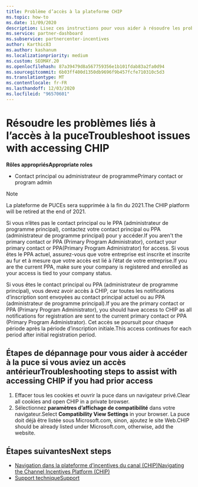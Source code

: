 ```yaml
---
title: Problème d’accès à la plateforme CHIP
ms.topic: how-to
ms.date: 11/09/2020
description: Lisez ces instructions pour vous aider à résoudre les problèmes liés à l’utilisation de l’outil de plateforme (CHIPs) de Channel incentives.
ms.service: partner-dashboard
ms.subservice: partnercenter-incentives
author: Karthic83
ms.author: kashanum
ms.localizationpriority: medium
ms.custom: SEOMAY.20
ms.openlocfilehash: 87a39479d8a567759356e1b101fdab83a2fa0d94
ms.sourcegitcommit: 6b03ff400d1350db9696f9b457fcfe710310c5d3
ms.translationtype: MT
ms.contentlocale: fr-FR
ms.lasthandoff: 12/03/2020
ms.locfileid: "96570601"
---
```

# <a name="troubleshoot-issues-with-accessing-chip"></a><span data-ttu-id="8ea05-103">Résoudre les problèmes liés à l’accès à la puce</span><span class="sxs-lookup"><span data-stu-id="8ea05-103">Troubleshoot issues with accessing CHIP</span></span>

<span data-ttu-id="8ea05-104">**Rôles appropriés**</span><span class="sxs-lookup"><span data-stu-id="8ea05-104">**Appropriate roles**</span></span>

- <span data-ttu-id="8ea05-105">Contact principal ou administrateur de programme</span><span class="sxs-lookup"><span data-stu-id="8ea05-105">Primary contact or program admin</span></span>

>[!NOTE]
><span data-ttu-id="8ea05-106">La plateforme de PUCEs sera supprimée à la fin du 2021.</span><span class="sxs-lookup"><span data-stu-id="8ea05-106">The CHIP platform will be retired at the end of 2021.</span></span>

<span data-ttu-id="8ea05-107">Si vous n’êtes pas le contact principal ou le PPA (administrateur de programme principal), contactez votre contact principal ou PPA (administrateur de programme principal) pour y accéder.</span><span class="sxs-lookup"><span data-stu-id="8ea05-107">If you aren't the primary contact or PPA (Primary Program Administrator), contact your primary contact or PPA(Primary Program Administrator) for access.</span></span> <span data-ttu-id="8ea05-108">Si vous êtes le PPA actuel, assurez-vous que votre entreprise est inscrite et inscrite au fur et à mesure que votre accès est lié à l’état de votre entreprise.</span><span class="sxs-lookup"><span data-stu-id="8ea05-108">If you are the current PPA, make sure your company is registered and enrolled as your access is tied to your company status.</span></span>

<span data-ttu-id="8ea05-109">Si vous êtes le contact principal ou PPA (administrateur de programme principal), vous devez avoir accès à CHIP, car toutes les notifications d’inscription sont envoyées au contact principal actuel ou au PPA (administrateur de programme principal).</span><span class="sxs-lookup"><span data-stu-id="8ea05-109">If you are the primary contact or PPA (Primary Program Administrator), you should have access to CHIP as all notifications for registration are sent to the current primary contact or PPA (Primary Program Administrator).</span></span> <span data-ttu-id="8ea05-110">Cet accès se poursuit pour chaque période après la période d’inscription initiale.</span><span class="sxs-lookup"><span data-stu-id="8ea05-110">This access continues for each period after initial registration period.</span></span>

## <a name="troubleshooting-steps-to-assist-with-accessing-chip-if-you-had-prior-access"></a><span data-ttu-id="8ea05-111">Étapes de dépannage pour vous aider à accéder à la puce si vous aviez un accès antérieur</span><span class="sxs-lookup"><span data-stu-id="8ea05-111">Troubleshooting steps to assist with accessing CHIP if you had prior access</span></span>

1. <span data-ttu-id="8ea05-112">Effacer tous les cookies et ouvrir la puce dans un navigateur privé.</span><span class="sxs-lookup"><span data-stu-id="8ea05-112">Clear all cookies and open CHIP in a private browser.</span></span>
1. <span data-ttu-id="8ea05-113">Sélectionnez **paramètres d’affichage de compatibilité** dans votre navigateur.</span><span class="sxs-lookup"><span data-stu-id="8ea05-113">Select **Compatibility View Settings** in your browser.</span></span> <span data-ttu-id="8ea05-114">La puce doit déjà être listée sous Microsoft.com, sinon, ajoutez le site Web.</span><span class="sxs-lookup"><span data-stu-id="8ea05-114">CHIP should be already listed under Microsoft.com, otherwise, add the website.</span></span>

## <a name="next-steps"></a><span data-ttu-id="8ea05-115">Étapes suivantes</span><span class="sxs-lookup"><span data-stu-id="8ea05-115">Next steps</span></span>

- [<span data-ttu-id="8ea05-116">Navigation dans la plateforme d’incentives du canal (CHIP)</span><span class="sxs-lookup"><span data-stu-id="8ea05-116">Navigating the Channel Incentives Platform (CHIP)</span></span>](chip-intro.md)
- [<span data-ttu-id="8ea05-117">Support technique</span><span class="sxs-lookup"><span data-stu-id="8ea05-117">Support</span></span>](report-problems-with-partner-center.md)